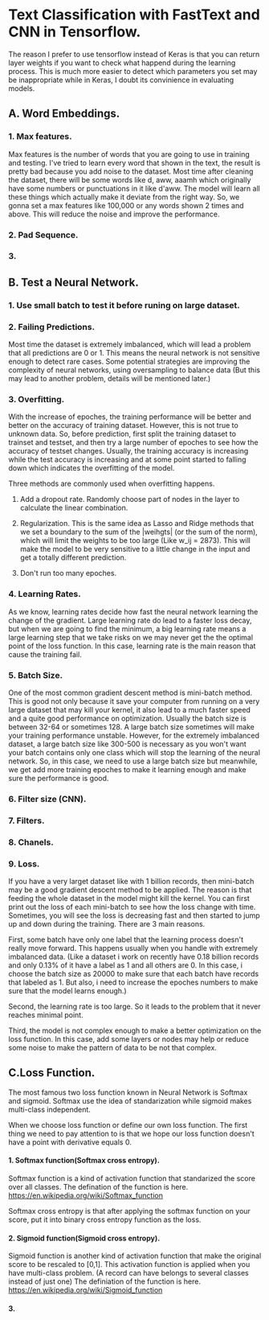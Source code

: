 # Text Classification with FastText and CNN in Tensorflow.

The reason I prefer to use tensorflow instead of Keras is that you can return layer weights if you want to check what happend during the learning process. This is much more easier to detect which parameters you set may be inappropriate while in Keras, I doubt its convinience in evaluating models. 

## A. Word Embeddings.

### 1. Max features.

Max features is the number of words that you are going to use in training and testing. I've tried to learn every word that shown in the text, the result is pretty bad because you add noise to the dataset. Most time after cleaning the dataset, there will be some words like d, aww, aaamh which originally have some numbers or punctuations in it like d'aww. The model will learn all these things which actually make it deviate from the right way. So, we gonna set a max features like 100,000 or any words shown 2 times and above. This will reduce the noise and improve the performance.

### 2. Pad Sequence.



### 3. 



## B. Test a Neural Network.

### 1. Use small batch to test it before runing on large dataset.

### 2. Failing Predictions.

Most time the dataset is extremely imbalanced, which will lead a problem that all predictions are 0 or 1. This means the neural network is not sensitive enough to detect rare cases. Some potential strategies are improving the complexity of neural networks, using oversampling to balance data (But this may lead to another problem, details will be mentioned later.)

### 3. Overfitting.

With the increase of epoches, the training performance will be better and better on the accuracy of training dataset. However, this is not true to unknown data. So, before prediction, first split the training dataset to trainset and testset, and then try a large number of epoches to see how the accuracy of testset changes. Usually, the training accuracy is increasing while the test accuracy is increasing and at some point started to falling down which indicates the overfitting of the model. 

Three methods are commonly used when overfitting happens. 

1. Add a dropout rate. Randomly choose part of nodes in the layer to calculate the linear combination.

2. Regularization. This is the same idea as Lasso and Ridge methods that we set a boundary to the sum of the |weihgts| (or the sum of the norm), which will limit the weights to be too large (Like w_ij = 2873). This will make the model to be very sensitive to a little change in the input and get a totally different prediction.

3. Don't run too many epoches.

### 4. Learning Rates.

As we know, learning rates decide how fast the neural network learning the change of the gradient. Large learning rate do lead to a faster loss decay, but when we are going to find the minimum, a big learning rate means a large learning step that we take risks on we may never get the the optimal point of the loss function. In this case, learning rate is the main reason that cause the training fail.

### 5. Batch Size.

One of the most common gradient descent method is mini-batch method. This is good not only because it save your computer from running on a very large dataset that may kill your kernel, it also lead to a much faster speed and a quite good performance on optimization. Usually the batch size is between 32-64 or sometimes 128. A large batch size sometimes will make your training performance unstable. However, for the extremely imbalanced dataset, a large batch size like 300-500 is necessary as you won't want your batch contains only one class which will stop the learning of the neural network. So, in this case, we need to use a large batch size but meanwhile, we get add more training epoches to make it learning enough and make sure the performance is good.

### 6. Filter size (CNN).

### 7. Filters.

### 8. Chanels.

### 9. Loss.

If you have a very larget dataset like with 1 billion records, then mini-batch may be a good gradient descent method to be applied. The reason is that feeding the whole dataset in the model might kill the kernel. You can first print out the loss of each mini-batch to see how the loss change with time. Sometimes, you will see the loss is decreasing fast and then started to jump up and down during the training. There are 3 main reasons. 

First, some batch have only one label that the learning process doesn't really move forward. This happens usually when you handle with extremely imbalanced data. (Like a dataset i work on recently have 0.18 billion records and only 0.13% of it have a label as 1 and all others are 0. In this case, i choose the batch size as 20000 to make sure that each batch have records that labeled as 1. But also, i need to increase the epoches numbers to make sure that the model learns enough.) 

Second, the learning rate is too large. So it leads to the problem that it never reaches minimal point.

Third, the model is not complex enough to make a better optimization on the loss function. In this case, add some layers or nodes may help or reduce some noise to make the pattern of data to be not that complex.

## C.Loss Function.
 
The most famous two loss function known in Neural Network is Softmax and sigmoid. Softmax use the idea of standarization while sigmoid makes multi-class independent.  

When we choose loss function or define our own loss function. The first thing we need to pay attention to is that we hope our loss function doesn't have a point with derivative equals 0.

#### 1. Softmax function(Softmax cross entropy). 

Softmax function is a kind of activation function that standarized the score over all classes. The defination of the function is here. https://en.wikipedia.org/wiki/Softmax_function

Softmax cross entropy is that after applying the softmax function on your score, put it into binary cross entropy function as the loss.

#### 2. Sigmoid function(Sigmoid cross entropy).

Sigmoid function is another kind of activation function that make the original score to be rescaled to [0,1]. This activation function is applied when you have multi-class problem. (A record can have belongs to several classes instead of just one)
The definiation of the function is here. https://en.wikipedia.org/wiki/Sigmoid_function

#### 3. 


